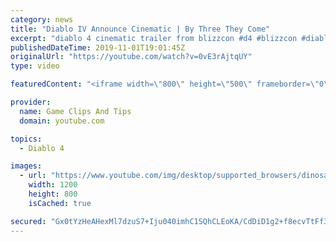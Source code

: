 ```yaml
---
category: news
title: "Diablo IV Announce Cinematic | By Three They Come"
excerpt: "diablo 4 cinematic trailer from blizzcon #d4 #blizzcon #diablo."
publishedDateTime: 2019-11-01T19:01:45Z
originalUrl: "https://youtube.com/watch?v=0vE3rAjtqUY"
type: video

featuredContent: "<iframe width=\"800\" height=\"500\" frameborder=\"0\" src=\"https://www.youtube.com/embed/0vE3rAjtqUY\" allow=\"accelerometer; autoplay; encrypted-media; gyroscope; picture-in-picture\" allowfullscreen></iframe>"

provider:
  name: Game Clips And Tips
  domain: youtube.com

topics:
  - Diablo 4

images:
  - url: "https://www.youtube.com/img/desktop/supported_browsers/dinosaur.png"
    width: 1200
    height: 800
    isCached: true

secured: "Gx0tYzHeAHexMl7dzuS7+Iju040imhC1SQhCLEoKA/CdDiD1g2+f8ecvTtFf36a4H2bkeSAmmOsPVVmeyZj53+eNPE/6HC4GBaPOEbGlOauk8MkHebHNi/v2jh2MZHzRVDBAhHxuSnLSVk271K3ZS1pX9WHoTIs4H/3sGxUq/5eU5Vn2Xh6r3WF8FNapeDjkWYNzUuD+m3GvyqH2AEGeZdYZLSQF1HJDUjdF9Qv+2pdYSGRJsP+yF2oJvRbOL6LgJIh55O7hBIGMGwaVmeqYVQOrG7bKnVaVMG9/9foIwiNOdJpE3rYWoomoLovl1ECZNd+8RPBL87B5AKeor+MsxkGNjCRiIdPZwvxWnnB6fD7kUStlSYQHY+9d6o+QRkHol1EMh1yVZJ6G9xHbRmDuDQ==;Aaww5xRROhIxtrebBGtWSg=="
---
```


